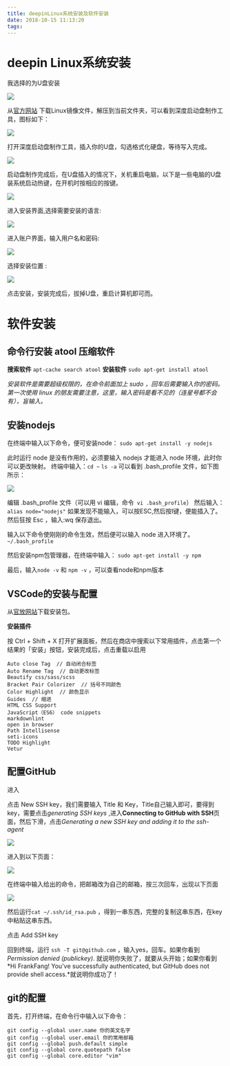 ```yaml
---
title: deepinLinux系统安装及软件安装
date: 2018-10-15 11:13:20
tags:
---
```

# deepin Linux系统安装

我选择的为U盘安装

![](https://upload-images.jianshu.io/upload_images/9617841-ff1eb5a1e5e963fb.png?imageMogr2/auto-orient/strip%7CimageView2/2/w/1240)

从[官方网站](https://www.deepin.org/) 下载Linux镜像文件，解压到当前文件夹，可以看到深度启动盘制作工具，图标如下：

![](https://upload-images.jianshu.io/upload_images/9617841-35aa7d818d6c2dcb.png?imageMogr2/auto-orient/strip%7CimageView2/2/w/1240)

打开深度启动盘制作工具，插入你的U盘，勾选格式化硬盘，等待写入完成。

![](https://upload-images.jianshu.io/upload_images/9617841-31ee52ebddb9a960.png?imageMogr2/auto-orient/strip%7CimageView2/2/w/1240)

启动盘制作完成后，在U盘插入的情况下，关机重启电脑，以下是一些电脑的U盘装系统启动热键，在开机时按相应的按键。

![](https://upload-images.jianshu.io/upload_images/9617841-716d48f92ddf997f.png?imageMogr2/auto-orient/strip%7CimageView2/2/w/1240)

进入安装界面,选择需要安装的语言:

![](https://upload-images.jianshu.io/upload_images/9617841-4cc5fd75d961a6ff.png?imageMogr2/auto-orient/strip%7CimageView2/2/w/1240)

进入账户界面，输入用户名和密码:

![](https://upload-images.jianshu.io/upload_images/9617841-81afd78441b14b9a.png?imageMogr2/auto-orient/strip%7CimageView2/2/w/1240)

选择安装位置 :

![](https://upload-images.jianshu.io/upload_images/9617841-e2f2c816135ca691.png?imageMogr2/auto-orient/strip%7CimageView2/2/w/1240)

点击安装，安装完成后，拔掉U盘，重启计算机即可而。

# 软件安装

## 命令行安装 atool 压缩软件

**搜索软件**
`apt-cache search atool`
**安装软件**
`sudo apt-get install atool`

  *安装软件是需要超级权限的，在命令前面加上 sudo ，回车后需要输入你的密码。第一次使用 linux 的朋友需要注意，这里，输入密码是看不见的（连星号都不会有），盲输入。*

## 安装nodejs

在终端中输入以下命令，便可安装node：
`sudo apt-get install -y nodejs`

此时运行 node 是没有作用的，必须要输入 nodejs 才能进入 node 环境，此时你可以更改映射。
终端中输入：`cd ~`
          `ls -a`
可以看到 .bash_profile 文件，如下图所示：

![](https://upload-images.jianshu.io/upload_images/9617841-9a7bccca60717900.png?imageMogr2/auto-orient/strip%7CimageView2/2/w/1240)

编辑 .bash_profile 文件（可以用 vi 编辑，命令` vi .bash_profile`）
然后输入： `alias node="nodejs"`
如果发现不能输入，可以按ESC,然后按I键，便能插入了。
然后狂按 Esc ，输入:wq 保存退出。

输入以下命令使刚刚的命令生效，然后便可以输入 node 进入环境了。
` ~/.bash_profile`

然后安装npm包管理器，在终端中输入：
`sudo apt-get install -y npm`

最后，输入`node -v` 和 `npm -v` ，可以查看node和npm版本


## VSCode的安装与配置

从[官放网站](https://code.visualstudio.com/)下载安装包。

**安装插件**

按 Ctrl + Shift + X 打开扩展面板，然后在商店中搜索以下常用插件，点击第一个结果的「安装」按钮，安装完成后，点击重载以启用

```
Auto close Tag  // 自动闭合标签
Auto Rename Tag  // 自动更改标签
Beautify css/sass/scss 
Bracket Pair Colorizer  // 括号不同颜色
Color Highlight  // 颜色显示
Guides  // 缩进
HTML CSS Support
JavaScript（ES6） code snippets
markdownlint
open in browser
Path Intellisense
seti-icons
TODO Highlight
Vetur
```
## 配置GitHub

进入[](https://github.com/settings/keys)

点击 New SSH key，我们需要输入 Title 和 Key，Title自己输入即可，要得到key，需要点击*generating SSH keys* ,进入**Connecting to GitHub with SSH**页面，然后下滑，点击*Generating a new SSH key and adding it to the ssh-agent*

![](https://upload-images.jianshu.io/upload_images/14473072-761b9b402eb05656.png?imageMogr2/auto-orient/strip%7CimageView2/2/w/1240)

进入到以下页面：

![](https://upload-images.jianshu.io/upload_images/14473072-2f22648fb49b67c1.png?imageMogr2/auto-orient/strip%7CimageView2/2/w/1240)

在终端中输入给出的命令，把邮箱改为自己的邮箱，按三次回车，出现以下页面

![](https://upload-images.jianshu.io/upload_images/14473072-70e76d4179ed9143.png?imageMogr2/auto-orient/strip%7CimageView2/2/w/1240)

然后运行`cat ~/.ssh/id_rsa.pub` ，得到一串东西，完整的复制这串东西，在key中粘贴这串东西。

点击 Add SSH key

回到终端，运行 `ssh -T git@github.com`  ，输入yes，回车。如果你看到 *Permission denied (publickey)*. 就说明你失败了，就要从头开始；如果你看到*Hi FrankFang! You've successfully authenticated, but GitHub does not provide shell access.*就说明你成功了！


## git的配置

首先，打开终端，在命令行中输入以下命令：

```
git config --global user.name 你的英文名字
git config --global user.email 你的常用邮箱
git config --global push.default simple
git config --global core.quotepath false
git config --global core.editor "vim"
```







